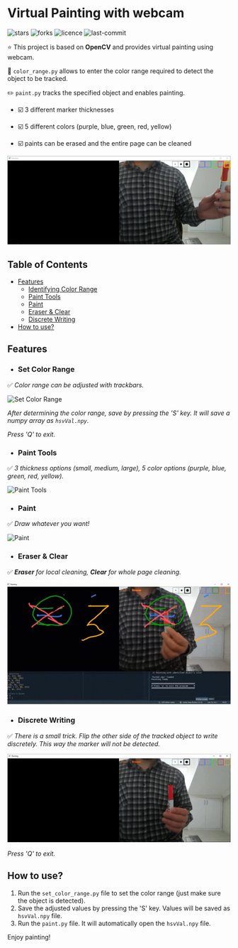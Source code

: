 # Virtual Painting with webcam

![stars](https://img.shields.io/github/stars/myoluk/virtual-painting)
![forks](https://img.shields.io/github/forks/myoluk/virtual-painting)
![licence](https://img.shields.io/github/license/myoluk/virtual-painting)
![last-commit](https://img.shields.io/github/last-commit/myoluk/virtual-painting)

:star: This project is based on **OpenCV** and provides virtual painting using webcam.

:floppy_disk: `color_range.py` allows to enter the color range required to detect the object to be tracked.

:pencil2: `paint.py` tracks the specified object and enables painting.

- :ballot_box_with_check: 3 different marker thicknesses

- :ballot_box_with_check: 5 different colors (purple, blue, green, red, yellow)

- :ballot_box_with_check: paints can be erased and the entire page can be cleaned

![Virtual Painting](/images/color-pick.jpg)

## Table of Contents
- [Features](#features)
  - [Identifying Color Range](#set-color-range)
  - [Paint Tools](#paint-tools)
  - [Paint](#paint)
  - [Eraser & Clear](#eraser--clear)
  - [Discrete Writing](#discrete-writing)
- [How to use?](#how-to-use)

## Features

- ### Set Color Range
:white_check_mark: _Color range can be adjusted with trackbars._

![Set Color Range](/images/set-color-range.gif)

_After determining the color range, save by pressing the 'S' key. It will save a numpy array as `hsvVal.npy`._

_Press 'Q' to exit._


- ### Paint Tools
:white_check_mark: _3 thickness options (small, medium, large), 5 color options (purple, blue, green, red, yellow)._

![Paint Tools](/images/paint-tools.gif)


- ### Paint
:white_check_mark: _Draw whatever you want!_

![Paint](/images/paint.gif)


- ### Eraser & Clear
:white_check_mark: _**Eraser** for local cleaning, **Clear** for whole page cleaning._

![Eraser & Clear](/images/paint-eraser.gif)


- ### Discrete Writing
:white_check_mark: _There is a small trick. Flip the other side of the tracked object to write discretely. This way the marker will not be detected._

![Marker Enable/Disable](/images/marker-enable-disable.gif)

_Press 'Q' to exit._

## How to use?
1. Run the `set_color_range.py` file to set the color range (just make sure the object is detected).
2. Save the adjusted values by pressing the 'S' key. Values will be saved as `hsvVal.npy` file.
3. Run the `paint.py` file. It will automatically open the `hsvVal.npy` file.

Enjoy painting!

